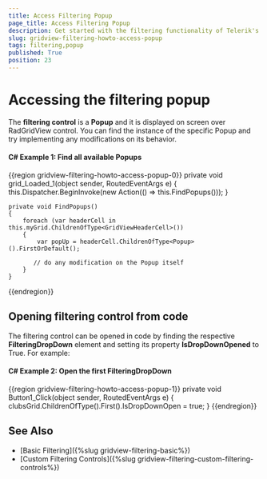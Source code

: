 ```yaml
---
title: Access Filtering Popup
page_title: Access Filtering Popup
description: Get started with the filtering functionality of Telerik's {{ site.framework_name }} DataGrid and learn how to access a filtering popup.
slug: gridview-filtering-howto-access-popup
tags: filtering,popup
published: True
position: 23
---
```


# Accessing the filtering popup

The __filtering control__ is a __Popup__ and it is displayed on screen over RadGridView control. You can find the instance of the specific Popup and try implementing any modifications on its behavior.

#### __C# Example 1: Find all available Popups__
{{region gridview-filtering-howto-access-popup-0}}
	private void grid_Loaded_1(object sender, RoutedEventArgs e)
	{
	    this.Dispatcher.BeginInvoke(new Action(() => this.FindPopups()));
	}
	  
	private void FindPopups()
	{
	    foreach (var headerCell in this.myGrid.ChildrenOfType<GridViewHeaderCell>())
	    {
	        var popUp = headerCell.ChildrenOfType<Popup>().FirstOrDefault();
	  
	       // do any modification on the Popup itself
	    }
	}
{{endregion}}
    
## Opening filtering control from code    

The filtering control can be opened in code by finding the respective __FilteringDropDown__ element and setting its property __IsDropDownOpened__ to True. For example:

#### __C# Example 2: Open the first FilteringDropDown__
{{region gridview-filtering-howto-access-popup-1}}
	private void Button1_Click(object sender, RoutedEventArgs e)
	{
	    clubsGrid.ChildrenOfType<FilteringDropDown>().First().IsDropDownOpen = true;
	}
{{endregion}}

## See Also
 * [Basic Filtering]({%slug gridview-filtering-basic%})
 * [Custom Filtering Controls]({%slug gridview-filtering-custom-filtering-controls%})
